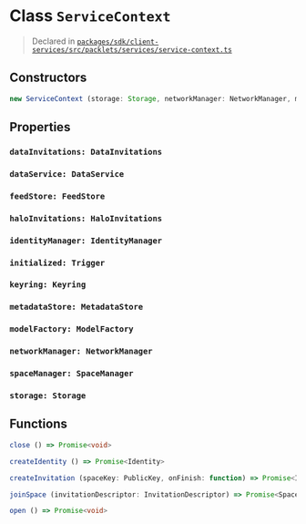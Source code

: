 # Class `ServiceContext`
> Declared in [`packages/sdk/client-services/src/packlets/services/service-context.ts`]()



## Constructors
```ts
new ServiceContext (storage: Storage, networkManager: NetworkManager, modelFactory: ModelFactory) => ServiceContext
```

## Properties
### `dataInvitations: DataInvitations`
### `dataService: DataService`
### `feedStore: FeedStore`
### `haloInvitations: HaloInvitations`
### `identityManager: IdentityManager`
### `initialized: Trigger`
### `keyring: Keyring`
### `metadataStore: MetadataStore`
### `modelFactory: ModelFactory`
### `networkManager: NetworkManager`
### `spaceManager: SpaceManager`
### `storage: Storage`

## Functions
```ts
close () => Promise<void>
```
```ts
createIdentity () => Promise<Identity>
```
```ts
createInvitation (spaceKey: PublicKey, onFinish: function) => Promise<InvitationDescriptor>
```
```ts
joinSpace (invitationDescriptor: InvitationDescriptor) => Promise<Space>
```
```ts
open () => Promise<void>
```